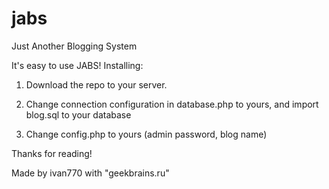 # jabs
Just Another Blogging System

It's easy to use JABS! Installing:

1. Download the repo to your server.

2. Change connection configuration in database.php to yours, and import blog.sql to your database

3. Change config.php to yours (admin password, blog name)

Thanks for reading!

Made by ivan770 with "geekbrains.ru"

